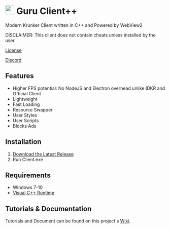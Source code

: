 # <img src="./Client/Icon.ico" style="height:1em"> Guru Client++

Modern Krunker Client written in C++ and Powered by WebView2

DISCLAIMER: This client does not contain cheats unless installed by the user.

[License](./LICENSE)

[Discord](https://y9x.github.io/discord)

## Features

- Higher FPS potential: No NodeJS and Electron overhead unlike IDKR and Official Client
- Lightweight
- Fast Loading
- Resource Swapper
- User Styles
- User Scripts
- Blocks Ads

## Installation

1. [Download the Latest Release](https://github.com/y9x/clientpp/releases)
2. Run Client.exe

## Requirements

- Windows 7-10
- [Visual C++ Runtime](https://docs.microsoft.com/en-US/cpp/windows/latest-supported-vc-redist?view=msvc-160#visual-studio-2015-2017-2019-and-2022)

## Tutorials & Documentation

Tutorials and Document can be found on this project's [Wiki](https://github.com/y9x/clientpp/wiki).